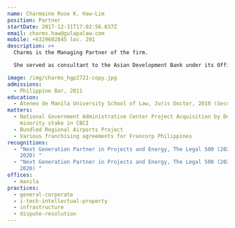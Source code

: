 ```yaml
---
name: Charmaine Rose K. Haw-Lim
position: Partner
startDate: 2017-12-31T17:02:56.637Z
email: charms.haw@gulapalaw.com
mobile: +6329602845 loc. 201
description: >+
  Charms is the Managing Partner of the firm.

  She served as consultant to the Asian Development Bank under its Office of General Counsel – Sovereign and Non-sovereign Operations before she became part of Gulapa Law.

image: /img/charms_hgp2721-copy.jpg
admissions:
  - Philippine Bar, 2011
education:
  - Ateneo de Manila University School of Law, Juris Doctor, 2010 (Second Honors)
matters:
  - National Government Administrative Center Project Acquisition by Densan of a
    minority stake in CBCI
  - Bundled Regional Airports Project
  - Various franchising agreements for Francorp Philippines
recognitions:
  - "Next Generation Partner in Projects and Energy, The Legal 500 (2022, 2021,
    2020) "
  - "Next Generation Partner in Projects and Energy, The Legal 500 (2022, 2021,
    2020) "
offices:
  - manila
practices:
  - general-corporate
  - i-tech-intellectual-property
  - infrastructure
  - dispute-resolution
---
```

